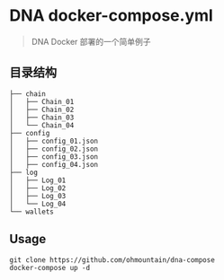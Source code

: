 # DNA docker-compose.yml
> DNA Docker 部署的一个简单例子

## 目录结构

```
├── chain
│   ├── Chain_01
│   ├── Chain_02
│   ├── Chain_03
│   └── Chain_04
├── config
│   ├── config_01.json
│   ├── config_02.json
│   ├── config_03.json
│   ├── config_04.json
├── log
│   ├── Log_01
│   ├── Log_02
│   ├── Log_03
│   └── Log_04
└── wallets

```

## Usage

```shell
git clone https://github.com/ohmountain/dna-compose
docker-compose up -d
```
